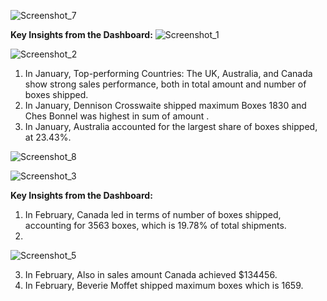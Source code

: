 
![Screenshot_7](https://github.com/user-attachments/assets/75277973-9468-4ded-8311-79e763f7afb8)

**Key Insights from the Dashboard:**
![Screenshot_1](https://github.com/user-attachments/assets/daef9521-0408-455d-8269-f71c0a6685bd)

![Screenshot_2](https://github.com/user-attachments/assets/026851be-5743-47e6-8b79-e6acc8b75f12)

1) In January, Top-performing Countries: The UK, Australia, and Canada show strong sales performance, both in total amount and number of boxes shipped.
2) In January, Dennison Crosswaite shipped maximum Boxes 1830 and Ches Bonnel was highest in sum of amount .
3) In January, Australia accounted for the largest share of boxes shipped, at 23.43%.

![Screenshot_8](https://github.com/user-attachments/assets/6d4393c1-cc58-4020-b383-3eaeb2fca525)

![Screenshot_3](https://github.com/user-attachments/assets/7f42d5b0-be69-43ab-972c-f7ff2d1b34f5)

**Key Insights from the Dashboard:**

1) In February, Canada led in terms of number of boxes shipped, accounting for 3563 boxes, which is 19.78% of total shipments.
2) 
![Screenshot_5](https://github.com/user-attachments/assets/fa1737e7-ff33-4461-ba6b-e34ff81ab93a)

3)  In February, Also in sales amount Canada achieved $134456.
4)  In February, Beverie Moffet  shipped maximum boxes which is 1659.

